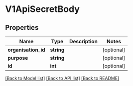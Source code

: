 # V1ApiSecretBody

## Properties
Name | Type | Description | Notes
------------ | ------------- | ------------- | -------------
**organisation_id** | **string** |  | [optional] 
**purpose** | **string** |  | [optional] 
**id** | **int** |  | [optional] 

[[Back to Model list]](../../README.md#documentation-for-models) [[Back to API list]](../../README.md#documentation-for-api-endpoints) [[Back to README]](../../README.md)


